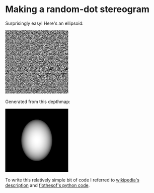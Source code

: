 # Making a random-dot stereogram

Surprisingly easy! Here's an ellipsoid:

![](rds.png)

Generated from this depthmap:

![](depthmap.png)

To write this relatively simple bit of code I referred to [wikipedia's description](https://en.wikipedia.org/wiki/Autostereogram#Random-dot) and [flothesof's python code](https://flothesof.github.io/making-stereograms-Python.html).
